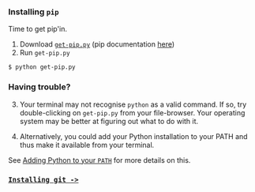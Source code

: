 ### Installing `pip`

Time to get pip'in.

1. Download [`get-pip.py`][pip-download] (pip documentation [here][pip])
2. Run `get-pip.py`

```
$ python get-pip.py
```

### Having trouble?

3. Your terminal may not recognise `python` as a valid command. If so, try double-clicking on `get-pip.py` from your file-browser. Your operating system may be better at figuring out what to do with it.

4. Alternatively, you could add your Python installation to your PATH and thus make it available from your terminal.

See [Adding Python to your `PATH`][PATH] for more details on this.


### [`Installing git ->`][git]

[git]: ../installing-git
[PATH]: ../adding-to-path
[pip-download]: https://raw.github.com/pypa/pip/master/contrib/get-pip.py
[pip]: http://pip.readthedocs.org/en/latest/installing.html